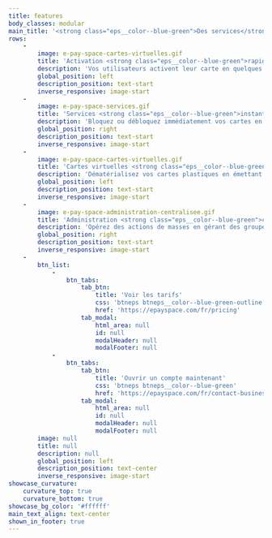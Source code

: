 ```yaml
---
title: features
body_classes: modular
main_title: '<strong class="eps__color--blue-green">Des services</strong> pensés pour les entreprises'
rows:
    -
        image: e-pay-space-cartes-virtuelles.gif
        title: 'Activation <strong class="eps__color--blue-green">rapide</strong>'
        description: 'Vos utilisateurs activent leur carte en quelques clics depuis leur interface web ou leur application mobile.'
        global_position: left
        description_position: text-start
        inverse_responsive: image-start
    -
        image: e-pay-space-services.gif
        title: 'Services <strong class="eps__color--blue-green">instantanés</strong>'
        description: 'Bloquez ou débloquez immédiatement vos cartes en cas de perte ou de vol. Récupérez votre code PIN à tout moment. Consultez votre solde disponible. Chaque service est accessible partout et tout le temps.'
        global_position: right
        description_position: text-start
        inverse_responsive: image-start
    -
        image: e-pay-space-cartes-virtuelles.gif
        title: 'Cartes virtuelles <strong class="eps__color--blue-green">à volonté</strong>'
        description: 'Dématérialisez vos cartes plastiques en émettant des cartes virtuelles en illimité et instantanément. Envoyez-les à vos collaborateurs de façon digitale et sécurisée. Vous protégez d''autant plus vos transactions en ligne et évitez la production de cartes physiques.'
        global_position: left
        description_position: text-start
        inverse_responsive: image-start
    -
        image: e-pay-space-administration-centralisee.gif
        title: 'Administration <strong class="eps__color--blue-green">centralisée</strong>'
        description: 'Opérez des actions de masses en gérant des groupes de cartes ou des actions uniques ponctuelles depuis votre console d''administration. Commandez de nouvelles cartes physiques et virtuelles sans limite de volume. Bloquez, supprimez, chargez ou déchargez vos cartes en temps réel. Gérez vos cartes et vos utilisateurs par entités, pour gérer des filiales ou business units de façon organisée. Analysez les rapports de transactions. Définissez les limites et plafonds.'
        global_position: right
        description_position: text-start
        inverse_responsive: image-start
    -
        btn_list:
            -
                btn_tabs:
                    tab_btn:
                        title: 'Voir les tarifs'
                        css: 'btneps btneps__color--blue-green-outline'
                        href: 'https://epayspace.com/fr/pricing'
                    tab_modal:
                        html_area: null
                        id: null
                        modalHeader: null
                        modalFooter: null
            -
                btn_tabs:
                    tab_btn:
                        title: 'Ouvrir un compte maintenant'
                        css: 'btneps btneps__color--blue-green'
                        href: 'https://epayspace.com/fr/contact-business'
                    tab_modal:
                        html_area: null
                        id: null
                        modalHeader: null
                        modalFooter: null
        image: null
        title: null
        description: null
        global_position: left
        description_position: text-center
        inverse_responsive: image-start
showcase_curvature:
    curvature_top: true
    curvature_bottom: true
showcase_bg_color: '#ffffff'
main_text_align: text-center
shown_in_footer: true
---
```


